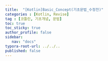 ```yaml
---
title:  "[Kotlin]Basic_Concept(기초문법_수정전)"
categories : [Kotlin, Revise]
tag : [코틀린, 기초개념, 문법]
toc: true
toc_sticky: true
author_profile: false
sidebar:
   nav: "docs"
typora-root-url: ../../..
published: false
---
```



